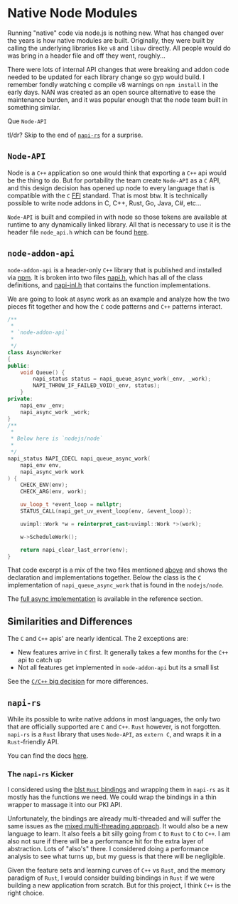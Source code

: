 # Native Node Modules

Running "native" code via node.js is nothing new.  What has changed over the years is how native modules are built.  Originally, they were built by calling the underlying libraries like `v8` and `libuv` directly.  All people would do was bring in a header file and off they went, roughly...

There were lots of internal API changes that were breaking and addon code needed to be updated for each library change so gyp would build.  I remember fondly watching c compile v8 warnings on `npm install` in the early days.  NAN was created as an open source alternative to ease the maintenance burden, and it was popular enough that the node team built in something similar.

Que `Node-API`

tl/dr? Skip to the end of [`napi-rs`](#napi-rs) for a surprise.

## `Node-API`

Node is a `C++` application so one would think that exporting a `C++` api would be the thing to do.  But for portability the team create `Node-API` as a `C` API, and this design decision has opened up node to every language that is compatible with the `C` [FFI](https://en.wikipedia.org/wiki/Foreign_function_interface#Operation_of_an_FFI) standard.  That is most btw.  It is technically possible to write node addons in C, C++, Rust, Go, Java, C#, etc...

`Node-API` is built and compiled in with node so those tokens are available at runtime to any dynamically linked library.  All that is necessary to use it is the header file `node_api.h` which can be found [here](https://github.com/nodejs/node/blob/main/src/node_api.h).

## `node-addon-api`

`node-addon-api` is a header-only `C++` library that is published and installed via [npm](https://www.npmjs.com/package/node-addon-api).  It is broken into two files [napi.h](https://github.com/nodejs/node-addon-api/blob/main/napi.h), which has all of the class definitions, and [napi-inl.h](https://github.com/nodejs/node-addon-api/blob/main/napi-inl.h) that contains the function implementations.

We are going to look at async work as an example and analyze how the two pieces fit together and how the `C` code patterns and `C++` patterns interact.

```c++
/**
 *
 * `node-addon-api`
 *
 */
class AsyncWorker
{
public:
    void Queue() {
        napi_status status = napi_queue_async_work(_env, _work);
        NAPI_THROW_IF_FAILED_VOID(_env, status);
    }
private:
    napi_env _env;
    napi_async_work _work;
}
/**
 *
 * Below here is `nodejs/node`
 *
 */
napi_status NAPI_CDECL napi_queue_async_work(
    napi_env env,
    napi_async_work work
) {
    CHECK_ENV(env);
    CHECK_ARG(env, work);

    uv_loop_t *event_loop = nullptr;
    STATUS_CALL(napi_get_uv_event_loop(env, &event_loop));

    uvimpl::Work *w = reinterpret_cast<uvimpl::Work *>(work);

    w->ScheduleWork();

    return napi_clear_last_error(env);
}
```

That code excerpt is a mix of the two files mentioned [above](#node-api) and shows the declaration and implementations together.  Below the class is the `C` implementation of `napi_queue_async_work` that is found in the `nodejs/node`.

The [full async implementation](./reference.md#full-async-implementations) is available in the reference section.

## Similarities and Differences

The `C` and `C++` apis' are nearly identical.  The 2 exceptions are:

- New features arrive in `C` first.  It generally takes a few months for the `C++` api to catch up
- Not all features get implemented in `node-addon-api` but its a small list

See the [`C/C++` big decision](./readme.md#c-vs-c) for more differences.

## `napi-rs`

While its possible to write native addons in most languages, the only two that are officially supported are `C` and `C++`. `Rust` however, is not forgotten.  `napi-rs` is a `Rust` library that uses `Node-API`, as `extern C`, and wraps it in a `Rust`-friendly API.

You can find the docs [here](https://napi.rs/).

### The `napi-rs` Kicker

I considered using the [blst `Rust` bindings](https://github.com/supranational/blst/tree/master/bindings/rust) and wrapping them in `napi-rs` as it mostly has the functions we need. We could wrap the bindings in a thin wrapper to massage it into our PKI API.

Unfortunately, the bindings are already multi-threaded and will suffer the same issues as the [mixed multi-threading approach](./multi-threading.md#mixed-multi-threading). It would also be a new language to learn. It also feels a bit silly going from `C` to `Rust` to `C` to `C++`.  I am also not sure if there will be a performance hit for the extra layer of abstraction. Lots of "also's" there.  I considered doing a performance analysis to see what turns up, but my guess is that there will be negligible.

Given the feature sets and learning curves of `C++` vs `Rust`, and the memory paradigm of `Rust`, I would consider building bindings in `Rust` if we were building a new application from scratch.  But for this project, I think `C++` is the right choice.
